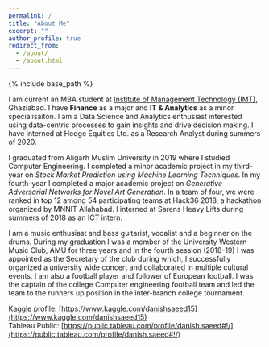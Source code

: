 ```yaml
---
permalink: /
title: "About Me"
excerpt: ""
author_profile: true
redirect_from: 
  - /about/
  - /about.html
---
```


{% include base_path %}

I am current an MBA student at [Institute of Management Technology (IMT)](https://www.imt.edu/), Ghaziabad. I have **Finance** as a major and **IT & Analytics** as a minor specialisaiton. I am a Data Science and Analytics enthusiast interested using data-centric processes to gain insights and drive decision making. I have interned at Hedge Equities Ltd. as a Research Analyst during summers of 2020.

I graduated from Aligarh Muslim University in 2019 where I studied Computer Engineering. I completed a minor academic project in my third-year on *Stock Market Prediction using Machine Learning Techniques*. In my fourth-year I completed a major academic project on *Generative Adversarial Networks for Novel Art Generation*. In a team of four, we were ranked in top 12 among 54 participating teams at Hack36 2018, a hackathon organized by MNNIT Allahabad. I interned at Sarens Heavy Lifts during summers of 2018 as an ICT intern.

I am a music enthusiast and bass guitarist, vocalist and a beginner on the drums. During my graduation I was a member of the University Western Music Club, AMU for three years and in the fourth session (2018-19) I was appointed as the Secretary of the club during which, I successfully organized a university wide concert and collaborated in multiple cultural events.
I am also a football player and follower of European football. I was the captain of the college Computer engineering football team and led the team to the runners up position in the inter-branch college tournament.

Kaggle profile: [https://www.kaggle.com/danishsaeed15](https://www.kaggle.com/danishsaeed15) <br/>
Tableau Public: [https://public.tableau.com/profile/danish.saeed#!/](https://public.tableau.com/profile/danish.saeed#!/)